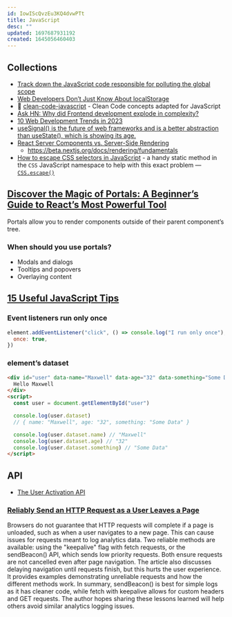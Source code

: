 ```yaml
---
id: IowIScQvzEu3KQ4dvwPTt
title: JavaScript
desc: ""
updated: 1697687931192
created: 1645056460403
---
```


## Collections

- [Track down the JavaScript code responsible for polluting the global scope](https://mmazzarolo.com/blog/2022-02-16-track-down-the-javascript-code-responsible-for-polluting-the-global-scope/)
- [Web Developers Don’t Just Know About localStorage](https://medium.com/frontend-canteen/web-developers-dont-just-know-about-localstorage-2f37385bd8ad)
- 🛁 [clean-code-javascript](https://github.com/ryanmcdermott/clean-code-javascript) - Clean Code concepts adapted for JavaScript
- [Ask HN: Why did Frontend development explode in complexity?](https://news.ycombinator.com/item?id=34218003)
- [10 Web Development Trends in 2023](https://www.robinwieruch.de/web-development-trends/)
- [useSignal() is the future of web frameworks and is a better abstraction than useState(), which is showing its age.](https://javascriptweekly.com/link/135369/web)
- [React Server Components vs. Server-Side Rendering](https://www.thearmchaircritic.org/mansplainings/react-server-components-vs-server-side-rendering)
  - https://beta.nextjs.org/docs/rendering/fundamentals
- [How to escape CSS selectors in JavaScript](https://www.stefanjudis.com/today-i-learned/how-to-escape-css-selectors-in-javascript/) - a handy static method in the `CSS` JavaScript namespace to help with this exact problem — [`CSS.escape()`](https://developer.mozilla.org/en-US/docs/Web/API/CSS/escape_static)

## [Discover the Magic of Portals: A Beginner’s Guide to React’s Most Powerful Tool](https://blog.bitsrc.io/discover-the-magic-of-portals-a-beginners-guide-to-react-s-most-powerful-tool-f6f1965ea305)

Portals allow you to render components outside of their parent component’s tree.

### When should you use portals?

- Modals and dialogs
- Tooltips and popovers
- Overlaying content

## [15 Useful JavaScript Tips](https://javascript.plainenglish.io/15-useful-javascript-tips-814eeba1f4fd)

### Event listeners run only once

```js
element.addEventListener("click", () => console.log("I run only once"), {
  once: true,
})
```

### element’s dataset

```html
<div id="user" data-name="Maxwell" data-age="32" data-something="Some Data">
  Hello Maxwell
</div>
<script>
  const user = document.getElementById("user")

  console.log(user.dataset)
  // { name: "Maxwell", age: "32", something: "Some Data" }

  console.log(user.dataset.name) // "Maxwell"
  console.log(user.dataset.age) // "32"
  console.log(user.dataset.something) // "Some Data"
</script>
```

## API

- [The User Activation API](https://webkit.org/blog/13862/the-user-activation-api/)

### [Reliably Send an HTTP Request as a User Leaves a Page](https://css-tricks.com/send-an-http-request-on-page-exit/)

Browsers do not guarantee that HTTP requests will complete if a page is unloaded, such as when a user navigates to a new page. This can cause issues for requests meant to log analytics data. Two reliable methods are available: using the "keepalive" flag with fetch requests, or the sendBeacon() API, which sends low priority requests. Both ensure requests are not cancelled even after page navigation. The article also discusses delaying navigation until requests finish, but this hurts the user experience. It provides examples demonstrating unreliable requests and how the different methods work. In summary, sendBeacon() is best for simple logs as it has cleaner code, while fetch with keepalive allows for custom headers and GET requests. The author hopes sharing these lessons learned will help others avoid similar analytics logging issues.
